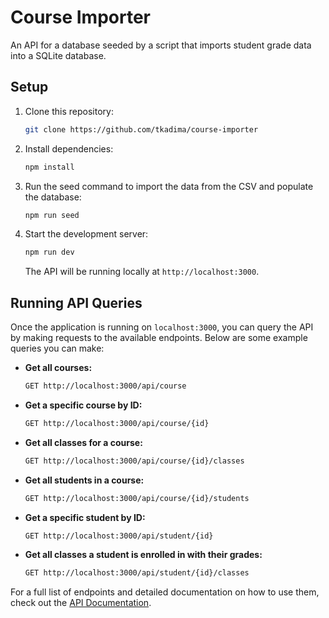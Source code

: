 # Course Importer

An API for a database seeded by a script that imports student grade data into a SQLite database.

## Setup

1. Clone this repository:
   ```bash
   git clone https://github.com/tkadima/course-importer
   ```

2. Install dependencies:
   ```bash
   npm install
   ```

3. Run the seed command to import the data from the CSV and populate the database:
   ```bash
   npm run seed
   ```

4. Start the development server:
   ```bash
   npm run dev
   ```

   The API will be running locally at `http://localhost:3000`.

## Running API Queries

Once the application is running on `localhost:3000`, you can query the API by making requests to the available endpoints. Below are some example queries you can make:

- **Get all courses:**
  ```bash
  GET http://localhost:3000/api/course
  ```

- **Get a specific course by ID:**
  ```bash
  GET http://localhost:3000/api/course/{id}
  ```

- **Get all classes for a course:**
  ```bash
  GET http://localhost:3000/api/course/{id}/classes
  ```

- **Get all students in a course:**
  ```bash
  GET http://localhost:3000/api/course/{id}/students
  ```

- **Get a specific student by ID:**
  ```bash
  GET http://localhost:3000/api/student/{id}
  ```

- **Get all classes a student is enrolled in with their grades:**
  ```bash
  GET http://localhost:3000/api/student/{id}/classes
  ```

For a full list of endpoints and detailed documentation on how to use them, check out the [API Documentation](./api-documentation.md).


